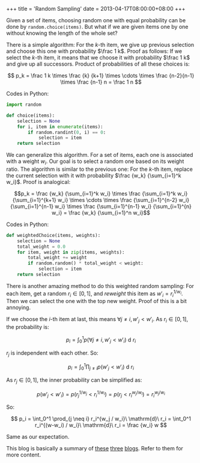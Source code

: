 +++
title = 'Random Sampling'
date = 2013-04-17T08:00:00+08:00
+++

Given a set of items, choosing random one with equal probability can be done by `random.choice(items)`.
But what if we are given items one by one without knowing the length of the whole set?

There is a simple algorithm: For the $k$-th item, we give up previous selection and choose this one with probability $\frac 1 k$.
Proof as follows: If we select the $k$-th item, it means that we choose it with probability $\frac 1 k$ and give up all successors. 
Product of probabilities of all these choices is:

$$ p_k = \frac 1 k \times \frac {k} {k+1} \times \cdots \times \frac {n-2}{n-1} \times \frac {n-1} n = \frac 1 n $$

Codes in Python:

```python
import random

def choice(items):
    selection = None
    for i, item in enumerate(items):
        if random.randint(0, i) == 0:
            selection = item
    return selection
```

We can generalize this algorithm. For a set of items, each one is associated with a weight $w_i$.
Our goal is to select a random one based on its weight ratio.
The algorithm is similar to the previous one: For the $k$-th item, replace the current selection with it with probability $\frac {w_k} {\sum_{i=1}^k w_i}$.
Proof is analogical:

$$p_k = \frac {w_k} {\sum_{i=1}^k w_i} \times \frac {\sum_{i=1}^k w_i} {\sum_{i=1}^{k+1} w_i} 
\times \cdots \times \frac {\sum_{i=1}^{n-2} w_i} {\sum_{i=1}^{n-1} w_i} \times \frac {\sum_{i=1}^{n-1} w_i} {\sum_{i=1}^{n} w_i} = \frac {w_k} {\sum_{i=1}^n w_i}$$

Codes in Python:

```python
def weightedChoice(items, weights):
    selection = None
    total_weight = 0.0
    for item, weight in zip(items, weights):
        total_weight += weight
        if random.random() * total_weight < weight:
            selection = item
    return selection
```

There is another amazing method to do this weighted random sampling:
For each item, get a random $r_i \in [0, 1]$,
and *reweight* this item as $w'_i = r_i^{1 / {w_i}}$.
Then we can select the one with the top new weight. Proof of this is a bit annoying.

If we choose the $i$-th item at last, this means $\forall j\neq i, w'_j <w'_i$. As $r_i \in [0, 1]$, the probability is:

$$ p_i = \int_0^1 p(\forall j\neq i, w'_j <w'_i)\ \mathrm{d}\ r_i $$

$r_j$ is independent with each other. So:

$$ p_i = \int_0^1 \prod_{j \neq i} p(w'_j <w'_i)\ \mathrm{d} \ r_i $$

As $r_j \in [0, 1]$, the inner probability can be simplified as:

$$ p(w'_j <w'_i) = p(r_j^{1 / w_j} < r_i^{1 / w_i}) = p(r_j < r_i^{w_j / w_i}) = r_i^{w_j / w_i} $$

So:

$$ p_i = \int_0^1 \prod_{j \neq i} r_i^{w_j / w_i}\ \mathrm{d}\ r_i
= \int_0^1 r_i^{(w-w_i) / w_i}\ \mathrm{d}\ r_i = \frac {w_i} w $$

Same as our expectation.

This blog is basically a summary of
[these](http://www.gocalf.com/blog/random-selection.html)
[three](http://www.gocalf.com/blog/weighted-random-selection.html)
[blogs](http://www.gocalf.com/blog/weighted-random-selection-2.html).
Refer to them for more content.
